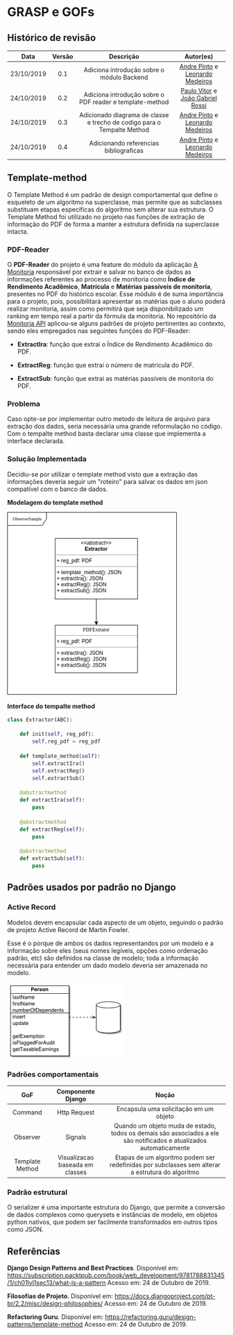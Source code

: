 # GRASP e GOFs

## Histórico de revisão

|   Data   | Versão | Descrição | Autor(es)|
| :------: | :----: | :-------: | :------: |
| 23/10/2019 | 0.1 | Adiciona introdução sobre o módulo Backend | [Andre Pinto](https://github.com/andrelucax) e  [Leonardo Medeiros](https://github.com/leomedeiros1) |
| 24/10/2019 | 0.2 | Adiciona introdução sobre o PDF reader e template-method | [Paulo Vitor](https://github.com/paulovitorrocha) e  [João Gabriel Rossi](https://github.com/bielrossi15) |
| 24/10/2019 | 0.3 | Adicionado diagrama de classe e trecho de codigo para o Tempalte Method | [Andre Pinto](https://github.com/andrelucax) e  [Leonardo Medeiros](https://github.com/leomedeiros1) |
| 24/10/2019 | 0.4 | Adicionando referencias bibliograficas | [Andre Pinto](https://github.com/andrelucax) e  [Leonardo Medeiros](https://github.com/leomedeiros1) |

## Template-method

O Template Method é um padrão de design comportamental que define o esqueleto de um algoritmo na superclasse, mas permite que as subclasses substituam etapas específicas do algoritmo sem alterar sua estrutura. O Template Method foi utilizado no projeto nas funções de extração de informação do PDF de forma a manter a estrutura definida na superclasse intacta.

### PDF-Reader

O **PDF-Reader** do projeto é uma feature do módulo da aplicação [A Monitoria](https://github.com/2019-2-arquitetura-desenho/wiki/) responsável por extrair e salvar no banco de dados as informações referentes ao processo de monitoria como **Índice de Rendimento Acadêmico**, **Matrícula** e **Matérias passíveis de monitoria**, presentes no PDF do histórico escolar. Esse módulo é de suma importância para o projeto, pois, possibilitará apresentar as matérias que o aluno poderá realizar monitoria, assim como permitirá que seja disponibilizado um ranking em tempo real a partir da fórmula da monitoria.
No repositório da [Monitoria API](https://github.com/2019-2-arquitetura-desenho/monitoria-api/tree/feature/pdf-reader) aplicou-se alguns padrões de projeto pertinentes ao contexto, sendo eles empregados nas seguintes funções do PDF-Reader:

*   **ExtractIra**: função que extrai o Índice de Rendimento Acadêmico do PDF.

*   **ExtractReg**: função que extrai o número de matrícula do PDF.

*   **ExtractSub**: função que extrai as matérias passíveis de monitoria do PDF.

### Problema

Caso opte-se por implementar outro metodo de leitura de arquivo para extração dos dados, seria necessária uma grande reformulação no código. Com o tempalte method basta declarar uma classe que implementa a interface declarada.

### Solução Implementada

Decidiu-se por utilizar o template method visto que a extração das informações deveria seguir um "roteiro" para salvar os dados em json compatível com o banco de dados.

**Modelagem do template method**

![Template method class diagram](./assets/img/back-end_patterns/template_metho_diagram.png)

**Interface do tempalte method**
```Python
class Extractor(ABC):

    def init(self, reg_pdf):
        self.reg_pdf = reg_pdf

    def template_method(self):
        self.extractIra()
        self.extractReg()
        self.extractSub()

    @abstractmethod
    def extractIra(self):
        pass

    @abstractmethod
    def extractReg(self):
        pass

    @abstractmethod
    def extractSub(self):
        pass

```

## Padrões usados por padrão no Django

### Active Record

Modelos devem encapsular cada aspecto de um objeto, seguindo o padrão de projeto Active Record de Martin Fowler.

Esse é o porque de ambos os dados representandos por um modelo e a informação sobre eles (seus nomes legíveis, opções como ordenação padrão, etc) são definidos na classe de modelo; toda a informação necessária para entender um dado modelo deveria ser amazenada no modelo.


![Diagrama Active Record](./assets/img/back-end_patterns/active_record.png)

### Padrões comportamentais

| GoF | Componente Django | Noção |
| :--: | :--: | :--: |
| Command | Http Request | Encapsula uma solicitação em um objeto |
| Observer | Signals | Quando um objeto muda de estado, todos os demais são associados a ele são notificados e atualizados automaticamente |
| Template Method | Visualizacao baseada em classes | Etapas de um algoritmo podem ser redefinidas por subclasses sem alterar a estrutura do algoritmo |

### Padrão estrutural

O serializer é uma importante estrutura do Django, que permite a  conversão de dados complexos como querysets e instâncias de modelo, em objetos python nativos, que podem ser facilmente transformados em outros tipos como JSON.

## Referências

**Django Design Patterns and Best Practices**. Disponível em: <https://subscription.packtpub.com/book/web_development/9781788831345/1/ch01lvl1sec13/what-is-a-pattern> Acesso em: 24 de Outubro de 2019.

**Filosofias de Projeto**. Disponível em: <https://docs.djangoproject.com/pt-br/2.2/misc/design-philosophies/> Acesso em: 24 de Outubro de 2019.

**Refactoring Guru**. Disponível em: <https://refactoring.guru/design-patterns/template-method> Acesso em: 24 de Outubro de 2019.
